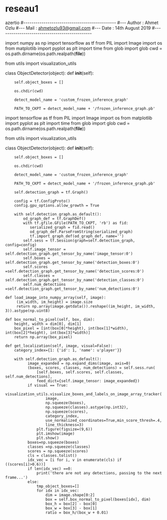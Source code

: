 # reseau1
azertio
#----------------------------------------------
#--- Author         : Ahmet Ozlu
#--- Mail           : ahmetozlu93@gmail.com
#--- Date           : 14th August 2019
#----------------------------------------------

import numpy as np
import tensorflow as tf
from PIL import Image
import os
from matplotlib import pyplot as plt
import time
from glob import glob
cwd = os.path.dirname(os.path.realpath(__file__))

from utils import visualization_utils

class ObjectDetector(object):
    def __init__(self):

        self.object_boxes = []
        
        os.chdir(cwd)
         
        detect_model_name = 'custom_frozen_inference_graph'
        
        PATH_TO_CKPT = detect_model_name + '/frozen_inference_graph.pb'       

import tensorflow as tf
from PIL import Image
import os
from matplotlib import pyplot as plt
import time
from glob import glob
cwd = os.path.dirname(os.path.realpath(__file__))

from utils import visualization_utils

class ObjectDetector(object):
    def __init__(self):

        self.object_boxes = []
        
        os.chdir(cwd)
         
        detect_model_name = 'custom_frozen_inference_graph'
        
        PATH_TO_CKPT = detect_model_name + '/frozen_inference_graph.pb'       
        
        self.detection_graph = tf.Graph()
        
        config = tf.ConfigProto()
        config.gpu_options.allow_growth = True

        with self.detection_graph.as_default():
            od_graph_def = tf.GraphDef()
            with tf.gfile.GFile(PATH_TO_CKPT, 'rb') as fid:
               serialized_graph = fid.read()
               od_graph_def.ParseFromString(serialized_graph)
               tf.import_graph_def(od_graph_def, name='')               
            self.sess = tf.Session(graph=self.detection_graph, config=config)
            self.image_tensor = self.detection_graph.get_tensor_by_name('image_tensor:0')
            self.boxes = self.detection_graph.get_tensor_by_name('detection_boxes:0')
            self.scores =self.detection_graph.get_tensor_by_name('detection_scores:0')
            self.classes = self.detection_graph.get_tensor_by_name('detection_classes:0')
            self.num_detections =self.detection_graph.get_tensor_by_name('num_detections:0')    

    def load_image_into_numpy_array(self, image):
         (im_width, im_height) = image.size
         return np.array(image.getdata()).reshape((im_height, im_width, 3)).astype(np.uint8)       

    def box_normal_to_pixel(self, box, dim):    
        height, width = dim[0], dim[1]
        box_pixel = [int(box[0]*height), int(box[1]*width), int(box[2]*height), int(box[3]*width)]
        return np.array(box_pixel)       
        
    def get_localization(self, image, visual=False):         
        category_index={1: {'id': 1, 'name': u'player'}}  
        
        with self.detection_graph.as_default():
              image_expanded = np.expand_dims(image, axis=0)
              (boxes, scores, classes, num_detections) = self.sess.run(
                  [self.boxes, self.scores, self.classes, self.num_detections],
                  feed_dict={self.image_tensor: image_expanded})          
              if visual == True:
                  visualization_utils.visualize_boxes_and_labels_on_image_array_tracker(
                      image,
                      np.squeeze(boxes),
                      np.squeeze(classes).astype(np.int32),
                      np.squeeze(scores),
                      category_index,
                      use_normalized_coordinates=True,min_score_thresh=.4,
                      line_thickness=3)   
                  plt.figure(figsize=(9,6))
                  plt.imshow(image)
                  plt.show()               
              boxes=np.squeeze(boxes)
              classes =np.squeeze(classes)
              scores = np.squeeze(scores)  
              cls = classes.tolist()
              idx_vec = [i for i, v in enumerate(cls) if ((scores[i]>0.6))]              
              if len(idx_vec) ==0:
                  print('there are not any detections, passing to the next frame...')
              else:
                  tmp_object_boxes=[]
                  for idx in idx_vec:
                      dim = image.shape[0:2]
                      box = self.box_normal_to_pixel(boxes[idx], dim)
                      box_h = box[2] - box[0]
                      box_w = box[3] - box[1]
                      ratio = box_h/(box_w + 0.01)
   
